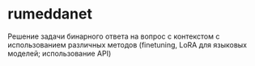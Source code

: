 # rumeddanet
Решение задачи бинарного ответа на вопрос с контекстом с использованием различных методов (finetuning, LoRA для языковых моделей; использование API) 
